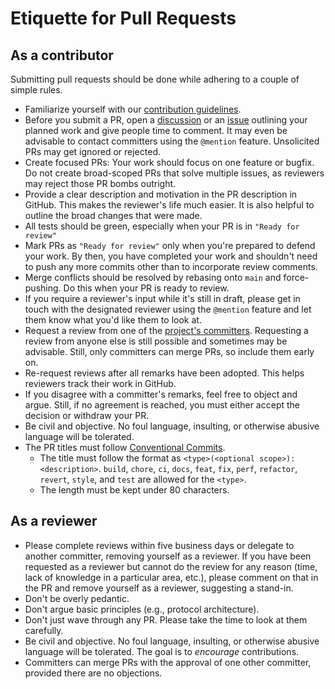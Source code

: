 # Etiquette for Pull Requests

## As a contributor

Submitting pull requests should be done while adhering to a couple of simple rules.

- Familiarize yourself with our [contribution guidelines](CONTRIBUTING.md).
- Before you submit a PR, open a [discussion](https://github.com/eclipse-dataspace-protocol-base/dsp_best_practices/discussions/new) or an [issue](https://github.com/eclipse-dataspace-protocol-base/dsp_best_practices/issues/new) outlining your planned work and give people time to comment. It may even be advisable to contact committers using the `@mention` feature. Unsolicited PRs may get ignored or rejected.
- Create focused PRs: Your work should focus on one feature or bugfix. Do not create broad-scoped PRs that solve multiple issues, as reviewers may reject those PR bombs outright.
- Provide a clear description and motivation in the PR description in GitHub. This makes the reviewer's life much easier. It is also helpful to outline the broad changes that were made.
- All tests should be green, especially when your PR is in `"Ready for review"`
- Mark PRs as `"Ready for review"` only when you're prepared to defend your work. By then, you have completed your work and shouldn't need to push any more commits other than to incorporate review comments.
- Merge conflicts should be resolved by rebasing onto `main` and force-pushing. Do this when your PR is ready to review.
- If you require a reviewer's input while it's still in draft, please get in touch with the designated reviewer using the `@mention` feature and let them know what you'd like them to look at.
- Request a review from one of the [project's committers](https://projects.eclipse.org/projects/technology.dataspace-protocol-base/who). Requesting a review from anyone else is still possible and sometimes may be advisable. Still, only committers can merge PRs, so include them early on.
- Re-request reviews after all remarks have been adopted. This helps reviewers track their work in GitHub.
- If you disagree with a committer's remarks, feel free to object and argue. Still, if no agreement is reached, you must either accept the decision or withdraw your PR.
- Be civil and objective. No foul language, insulting, or otherwise abusive language will be tolerated.
- The PR titles must follow [Conventional Commits](https://www.conventionalcommits.org/en/v1.0.0/).
    - The title must follow the format as `<type>(<optional scope>): <description>`.
      `build`, `chore`, `ci`, `docs`, `feat`, `fix`, `perf`, `refactor`, `revert`, `style`, and `test` are allowed for the `<type>`.
    - The length must be kept under 80 characters.

## As a reviewer

- Please complete reviews within five business days or delegate to another committer, removing yourself as a reviewer.
  If you have been requested as a reviewer but cannot do the review for any reason (time, lack of knowledge in a particular area, etc.), please comment on that in the PR and remove yourself as a reviewer, suggesting a stand-in.
- Don't be overly pedantic.
- Don't argue basic principles (e.g., protocol architecture).
- Don't just wave through any PR. Please take the time to look at them carefully.
- Be civil and objective. No foul language, insulting, or otherwise abusive language will be tolerated. The goal is to _encourage_ contributions.
- Committers can merge PRs with the approval of one other committer, provided there are no objections.